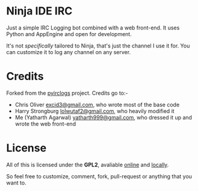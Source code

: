 Ninja IDE IRC
=============

Just a simple IRC Logging bot combined with a web front-end. It uses Python and AppEngine and open for development.

It's not _specifically_ tailored to Ninja, that's just the channel I use it for. You can customize it to log any channel on any server.

Credits
=======

Forked from the [pyirclogs](https://code.google.com/p/pyirclogs/) project. Credits go to:-
- Chris Oliver <excid3@gmail.com>, who wrote most of the base code
- Harry Strongburg <lolwutaf2@gmail.com>, who heavily modified it
- Me (Yatharth Agarwal) <yatharth999@gmail.com>, who dressed it up and wrote the web front-end

License
=======

All of this is licensed under the **GPL2**, avaliable [online](http://www.gnu.org/licenses/gpl-2.0.html) and [locally](./LICENSE).

So feel free to customize, comment, fork, pull-request or anything that you want to.
